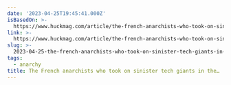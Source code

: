 ```yaml
---
date: '2023-04-25T19:45:41.000Z'
isBasedOn: >-
  https://www.huckmag.com/article/the-french-anarchists-who-took-on-sinister-tech-giants
link: >-
  https://www.huckmag.com/article/the-french-anarchists-who-took-on-sinister-tech-giants
slug: >-
  2023-04-25-the-french-anarchists-who-took-on-sinister-tech-giants-in-the-or-huck
tags:
  - anarchy
title: The French anarchists who took on sinister tech giants in the… | Huck
---
```


